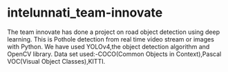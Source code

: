 # intelunnati_team-innovate
The team innovate has done a project on road object detection using deep learning.
This is Pothole detection from real time video stream or images with Python.
We have used YOLOv4,the object detection algorithm and OpenCV library.
Data set used:-COCO(Common Objects in Context),Pascal VOC(Visual Object Classes),KITTI.
